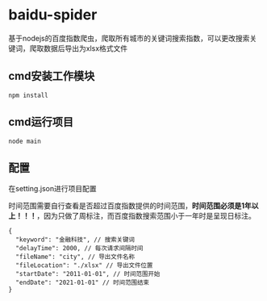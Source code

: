 # baidu-spider

基于nodejs的百度指数爬虫，爬取所有城市的关键词搜索指数，可以更改搜索关键词，爬取数据后导出为xlsx格式文件

## cmd安装工作模块

```
npm install
```

## cmd运行项目
```
node main
```

## 配置

在setting.json进行项目配置

时间范围需要自行查看是否超过百度指数提供的时间范围，**时间范围必须是1年以上！！！**，因为只做了周标注，而百度指数搜索范围小于一年时是呈现日标注。

```
{
  "keyword": "金融科技", // 搜索关键词
  "delayTime": 2000, // 每次请求间隔时间
  "fileName": "city", // 导出文件名称
  "fileLocation": "./xlsx" // 导出文件位置
  "startDate": "2011-01-01", // 时间范围开始
  "endDate": "2021-01-01" // 时间范围结束
}
```
